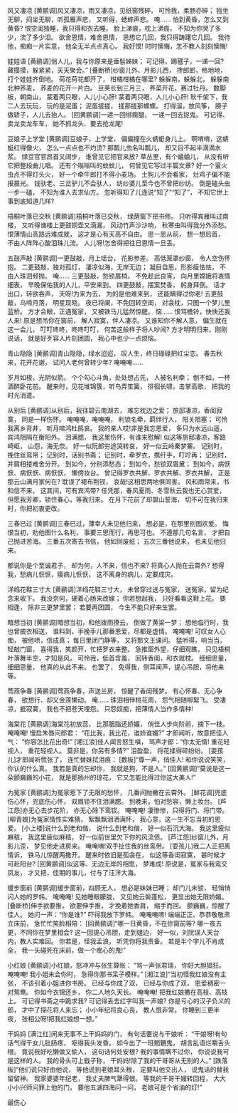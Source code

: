 <!-- { "loadSidebar": true } -->
风又凄凉
[黄鹂调]风又凄凉，雨又凄凉，见纸窗残碎，
可怜我，柔肠亦碎；
独坐无聊，闷坐无聊，听孤雁声悲，
又听得，蟋蟀声悲。
唵……
怕到黄昏，怎么又到黄昏?
恨空闺独睡，我只得和衣去睡。
脸上涕痕，枕上涕痕，
不知为你哭了多少，流了多少泪。
欲舍恩情，难舍恩情，
思想它几回，我只得踌躇它几回。
我待他，痴痴一片实意，
他全无半点点真心。
我好恨!
时时懊悔，怎不教人刻刻懊悔!

娃娃语
[黄鹂调]俏人儿，我与你原来是垂髫姊妹；
可记得，踢毽子，一递一回?
藏摸摸，躲紧紧，天天聚会。”
[叠断桥]纱窗儿外、月影儿西，
搀郎郎，格地地，打个娃娃齐倒地。
荷花荷花都开了，
柑橘柑橘在哪里?
躲躲南，躲躲北，
躲躲南北种荞麦，
荞麦的花开一片白。
豆荚长到三月三，
荠菜开花，赛过牡丹。
数脚板，朝南山，
蒙着两只眼，人儿小心肝!
蒙着两只眼，人儿小心肝!
秋千架下，我二人去玩玩，
玩的是泥蛋；
泥蛋搓搓，
搓那搓那螺螺。
打得溜，放风筝，
膀子做轿子，人儿去抬人。
[回黄鹂调]一递一回绑瘸腿，
一递一回去捉鬼。
可记得、卖龙卖龙车车，
她不抓龙头、要去抢龙尾!

豆娘子上学堂
[黄鹂调]豆娘子，上学堂，
偏偏撞在火蜻蜓身儿上。
啊唷唷，这蜻蜓红得像火，
怎么一点点也不灼烫?
那瓢儿虫名叫瓢儿，
却又舀不起半滴滴水浆。
绿豆官官昂首又阔步，
谁曾见它把官来放?
草丛里，有个蛐蛐儿，
从没有听它把整段曲儿唱。
还有个嗡嗡叫的蚊蚊儿，
何曾见它写过半篇文章?
好一个萤火虫点不得灯头火，
好一个牵牛郎打不得小麦场。
土狗儿不会看家，
灶鸡子偏不能报晨光。
钱驮老、三岔驴儿不会驮人，
纺纱婆儿至今也不曾把纱纺。
倒是磕头虫一步一磕，
不知为谁人去求仙方。
忽听得知了儿连说“知了”“知了”，
不知它世上事到底知道几样?

梧桐叶落已交秋
[黄鹂调]梧桐叶落已交秋，
绿荫窗下把书修。
只听得宾雁叫过南楼，
又听得谯楼上更鼓铜壶又滴漏，
风动竹声沙沙响，
秋寒虫叫得我分外添愁。
恨薄情山高路远难成就，
这才是心有天高不自由。
思一思从前，
想一想后首，
不由人阵阵心酸泪珠儿流。
人儿呀!怎舍得把往日恩情一旦丢。

五鼓声敲
[黄鹂调]一更鼓敲，月上瑶台，
花影参差。
高低笼罩纱窗，
令人空伤怀抱。
二更鼓敲，独对孤灯，
凄凉似海，无岸无边；
凝目自思，形影瘦怯怯，
不由人珠泪频抛。
唵……
三更鼓敲，愁锁眉梢。
不免趁此良宵，
向月里嫦娥将衷情细表，
早晚保佑我的人儿，平安来到。
四更鼓敲，摆案焚香，
躬身拜倒。
话才出口，转欲吞声，
天呀!为来为去，
为的是他难来到，
还能瞒得过你老!
五更鼓敲，乌啼月落，
明星现晓。
夜已将阑，不免回转空闺，
对衾枕，只图一个梦儿里蓝桥。
方才合眼，正遇冤家，
又被铁马儿猛然惊醒。
恼……
恨骂檐铃，快快还我人来!
原是想吊你在窗前，
解人寂寞，伴人凄凉。
又谁知你不解人意，
偏生就在这一会儿，
叮叮咚咚，咚咚叮叮，
何苦这般样子将人吵闹?
方才明明归来，刚刚说话，
就是好歹容人片刻团圆，
我心中也少一点烦恼。

青山隐隐
[黄鹂调]青山隐隐，绿水迢迢，
叹人生，终日碌碌把红尘恋。
春去秋来，花开花谢，
试问人老何曾转少年?
唵唵唵……

岁月如梭，光阴似箭。
个个勾心斗角，处处想占先，
人被名利牵；
倒不如，一杯酒醉卧花前。
醒来时，见花堆锦簇，听鸟弄笙簧，
徘徊长啸，击掌高歌，
把我的时光消遣。

从别后
[黄鹂调]从别后，我往碧云南湖去，
难忘枕边之爱；
旅邸凄凉，香闺寂寞，
同是一样伤怀。
唵唵唵，唵唵唵，
利锁名牵，羁绊行人，
阳关阻塞；
可怜我离乡背井，
听月啼鸿杜鹃哀。
我的亲人哎!非是我忘恩爱，
多只为水远山遥，宾鸿阻隔在衡阳外。
泪满腮，
我这里伤怀，有谁来慰解!
似这等旅邸凄凉，客路崎岖，
山怨，海无奈。
好一似阮郎穷途哭转哀，
好一似云岭秦梦寨。
记别时，挽住丝鸾带；
记别时，话别书斋；
记别时，牵罗衣，携纤手，叮咛再；
记别时，并肩相搂难舍分开。
到如今，分别添愁态；
到如今，愁锁双眉黛；
到如今，病恹恹、病恹恹、病恹恹，
懒傍妆台。
曾记得罗衣共解、罗衣共解、罗衣共解，
正是那云山满月家何在?
耽误了裙布荆钗，
哀哉!这相思两地俱同害。
风和雨常来，书和信不来，
这其间，可有宾鸿带?
任凭那，春风夏雨、冬雪秋云我也无心赏爱，
但愿我芳卿，锁住春心，等我归来。
在月下花前了却盟山誓海，
切不可在我归来时，你把初衷更改。

三春已过
[黄鹂调]三春已过，薄幸人未见他归来，
想必是，在那里别图欢爱。
悔恨当初，劝他图什么名利，
事要三思而行，再思可也。
不遵那几句名言，
才把自己抛进苦海。
三番五次寄去书信，
他如同废纸；
五次三番他说来，
也未见他归来。

都说你是个至诚君子，
却为何，人不来，信也不来?
将真心人抛在云霄外?
想得我，愁病儿恹恹，痿病儿恹恹，
这不离身的病儿，定要成灾。

洋绉花鞋三寸大
[黄鹂调]洋绉花鞋三寸大，
未曾穿过送与冤家，
送冤家，留为纪念来收下。
我没奈何，硬着心肠来改嫁；
你若想起我，
只好看看这鞋上花。
要相逢，
除非三更梦里罢；
若要再团圆，
今生不能只好来生罢。

暗想当初
[黄鹂调]暗想当初，和他拨雨撩云，
倒做了黄粱一梦；
想他临行时，我也曾披衣相送，
谁料到，手挽手儿那番恩爱，尽都是虚情。
唵唵唵!
可叹女人心痴，
被他哄，信成真；
每日里闭门静等，
又将那文王课问。
猛听得，响当当，轻敲门窗，
喜得我，笑颜开，忙把罗衣来整。
急推窗外望，仔细观瞧，
只见梧桐叶落舞半空，才知是风。
可怜我，低首含羞，
回转香闺，和衣就枕。
细细思量，细细思量，
他真的从此不来。
也罢了，
免得我，侧耳闻声，提心吊胆，将他来等。

莺燕争春
[黄鹂调]莺燕争春，声送兰房，
惊醒了香闺残梦。
有心怀春、无心争春，
欲想行、却又金莲懒动。
唵……
珠泪相伴桃花雨，
怨气相随柳絮飞。
受凄凉，捱寂寞，
我也不把苍天埋怨。
只怨奴痴，把薄情人当作多情种!

海棠花
[黄鹂调]海棠花初放蕊，
比那胭脂还娇媚，
俏佳人步向阶前，摘下一枝。
唵唵唵!
慢启朱唇问郎君：
“花比我，我比花，谁娇谁媚?”
才郎闻听，故意把佳人气：
“你容怎比花出奇!”
[湘江浪]佳人闻言怒生嗔，
骂声才郎：“你太无情!
重花轻视人，
重花轻视人。
莫非是，你另有多情?”
泪盈盈，
将花揉得碎纷纷。
[耍孩儿]才郎闻听慌张了，
连忙替妹拭泪痕：
[数板]“尊一声，俏佳人!
和你说说笑笑，
你认的什么真。
我若是真的忘却你，
我就是狗，不是人。”
[回黄鹂调]“莫说是这一朵颤巍巍的小花，
就是那扬州的琼花，
它又怎能比得过你这大美人!”

为冤家
[黄鹂调]为冤家惹下了无限的愁怀，
几番间抛撇在云霄外。
[鲜花调]兜底伤心怀，兜底伤心怀，
双眉锁不住泪满腮。
到晚来，怕对愁容，懒上妆台。
[芦江怨]亦无心去步花阶，
亦无心除下鸾钗。
唵唵唵!
凄惨惨，只得将门、将门带。
[柳青娘]为冤家情性实难猜，
絮飘飘泪洒满怀，
我心意，这一生不忘当初的恩爱。
[小上楼]说什么到老和偕，
说什么到老和偕，
好一似石沉大海。
我这里疲似麻秸，
我这里疲似麻秸，
好一似前世里欠下你的风流债。
[芦江怨]纱窗儿外，月影儿歪，
梦见他走进房来。
唵唵唷!双手扯住我的丝鸾带。
[耍孩儿]我二人正把离情诉，
铁马儿惊醒两撒开。
醒来时依旧是孤衾在，
似这等香闺寂寞，
甚时候才可赴阳台?
[回黄鹂调]似这等、无边无岸的相思，
梦难成!
原说是，冤家与我鸾交凤友，
才又把，佳期的事儿，付与了汪洋大海。

缓步窗前
[黄鹂调]缓步窗前，四顾无人，
想必是妹妹已睡；
却门儿未锁，
轻悄悄闪人她的罗帏。
唵唵唵!
见她睡眼朦胧，
又见她云鬓蓬松，
更显出她无限娇媚。
[叠断桥]伸手欲要推，
欲要伸手推，
才挽着她香肩，
缩手而回。
颤巍巍，惊醒了佳人。
她问一声：“你是谁?”
吓得我放下罗帏。
唵唵唵唷!
端端正正、恭恭敬敬肃立床前，
急忙忙笑脸相陪：
[回黄鹂调]“哪一日黄昏，不在你窗前等?
哪一夜五更，不同你在梦里相会?
这一回提心吊胆，走到姐边，
好一似，刘阮误人天台内，教人实难回。
你若是，怪我孟浪，
听凭你将我责备。
若是半个字儿不肯成全，
我一头碰死在床前，做一个痴心的鬼!”

小红娘
[黄鹂调]小红娘，怒冲冲与张生算账：
“骂一声张君瑞，
你好大胆猖狂。
唵唵唵!
我小姐未会你时，
急得你那书呆子模样。”
[湘江浪]“当初怪我红娘没有主张，
不该引着小姐进你书房。
已经与你成了双，
已经与你成了双，
恩爱稠密一对鸳鸯。
你如今衣锦还乡，
你二人地久天长。
唵唵唵!
把我红娘撇在高枝、高枝上。
可记得书斋之中跪求我?
可记得丢去红字叫我一声娘?
你是亏心的汉子负义的郎，
才中了探花将人来忘；
小小年纪将良心丧，
教人恨非常。
你睡到三更半夜，
张相公呀!把我红娘想一想。”

干妈妈
[满江红]闲来无事不上干妈妈的门，
有句话要说与干娘听：
“干娘呀!有句话气得干女儿肚肠疼，
呕得我头发昏。
如今出了一班魍魉鬼，
胡言乱语烂嚼舌头根。
竟说我好吃懒做又偷人，
这句话何处安根?
我的事情瞒不过你，
你说说我可是这样的人。
我的骨头可上戥子称，
干妈妈!除了我的干哥哥从无别的人。”
[跌落板]“他们说只好由他说，
等他说到老娘耳头根，
定要叫他交出人，
说鬼话的替我留留神。
我家婆婆年纪老，
我丈夫脾气犟得很。
等我的干哥干嫂转回程，
大大小小兴师问罪上他的门，
要他五湖四海问一问，
老娘可是个省油的灯!”

最伤心
